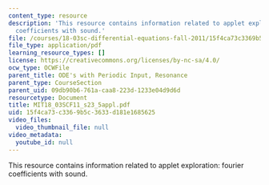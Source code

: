 ```yaml
---
content_type: resource
description: 'This resource contains information related to applet exploration: fourier
  coefficients with sound.'
file: /courses/18-03sc-differential-equations-fall-2011/15f4ca73c3369b5c3633d181e1685625_MIT18_03SCF11_s23_5appl.pdf
file_type: application/pdf
learning_resource_types: []
license: https://creativecommons.org/licenses/by-nc-sa/4.0/
ocw_type: OCWFile
parent_title: ODE's with Periodic Input, Resonance
parent_type: CourseSection
parent_uid: 09db90b6-761a-caa8-223d-1233e04d9d6d
resourcetype: Document
title: MIT18_03SCF11_s23_5appl.pdf
uid: 15f4ca73-c336-9b5c-3633-d181e1685625
video_files:
  video_thumbnail_file: null
video_metadata:
  youtube_id: null
---
```

This resource contains information related to applet exploration: fourier coefficients with sound.